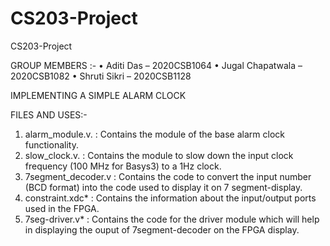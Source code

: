 # CS203-Project
CS203-Project

GROUP MEMBERS :-
• Aditi Das – 2020CSB1064
• Jugal Chapatwala – 2020CSB1082
• Shruti Sikri – 2020CSB1128

IMPLEMENTING A SIMPLE ALARM CLOCK

FILES AND USES:-
  1. alarm_module.v.    : Contains the module of the base alarm clock functionality.
  2. slow_clock.v.      : Contains the module to slow down the input clock frequency (100 MHz for Basys3) to a 1Hz clock.
  3. 7segment_decoder.v : Contains the code to convert the input number (BCD format) into the code used to display it on 7 segment-display.
  4. constraint.xdc*    : Contains the information about the input/output ports used in the FPGA.
  5. 7seg-driver.v*     : Contains the code for the driver module which will help in displaying the ouput of 7segment-decoder on the FPGA display.
  
 

